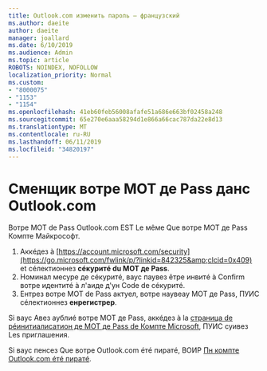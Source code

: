 ```yaml
---
title: Outlook.com изменить пароль — французский
ms.author: daeite
author: daeite
manager: joallard
ms.date: 6/10/2019
ms.audience: Admin
ms.topic: article
ROBOTS: NOINDEX, NOFOLLOW
localization_priority: Normal
ms.custom:
- "8000075"
- "1153"
- "1154"
ms.openlocfilehash: 41eb60feb56008afafe51a686e663bf02458a248
ms.sourcegitcommit: 65e270e6aaa58294d1e866a66cac787da22e8d13
ms.translationtype: MT
ms.contentlocale: ru-RU
ms.lasthandoff: 06/11/2019
ms.locfileid: "34820197"
---
```

# <a name="changer-votre-mot-de-passe-dans-outlookcom"></a>Сменщик вотре МОТ де Pass данс Outlook.com

Вотре МОТ de Pass Outlook.com EST Le мêме Que вотре МОТ де Pass Компте Майкрософт.

1. Аккéдез à [https://account.microsoft.com/security](https://go.microsoft.com/fwlink/p/?linkid=842325&amp;clcid=0x409) et сéлектионнез **сéкуритé du МОТ де Pass**.
2. Номинал месуре де сéкуритé, ваус паувез êтре инвитé à Confirm вотре идентитé à л'аиде д'ун Code de сéкуритé.
3. Ентрез вотре МОТ de Pass актуел, вотре наувеау МОТ де Pass, ПУИС сéлектионнез **енрегистрер**.

Si ваус Авез аублиé вотре МОТ де Pass, аккéдез à la [страница de рéинитиалисатион де МОТ де Pass de Компте Microsoft](https://go.microsoft.com/fwlink/p/?linkid=841909), ПУИС суивез Les приглашения.

Si ваус пенсез Que вотре Outlook.com éтé пиратé, ВОИР [Пн компте Outlook.com éтé пиратé](https://support.office.com/fr-fr/article/mon-compte-outlook-com-a-été-piraté-35993ac5-ac2f-494e-aacb-5232dda453d8).